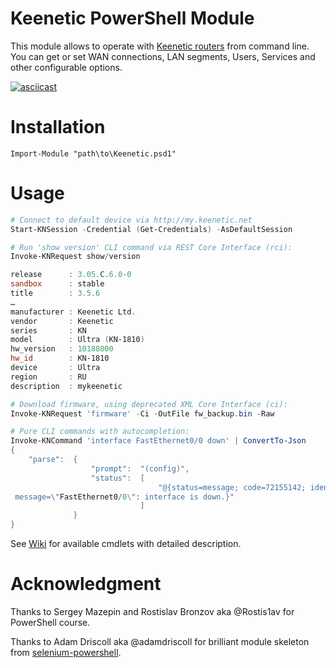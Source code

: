 # Keenetic PowerShell Module
This module allows to operate with [Keenetic routers](https://keenetic.com) from command line. You can get or set WAN connections, LAN segments, Users, Services and other configurable options.


[![asciicast](https://asciinema.org/a/399922.svg)](https://asciinema.org/a/399922)

# Installation
```
Import-Module "path\to\Keenetic.psd1"
```

# Usage
```PowerShell
# Connect to default device via http://my.keenetic.net
Start-KNSession -Credential (Get-Credentials) -AsDefaultSession

# Run 'show version' CLI command via REST Core Interface (rci):
Invoke-KNRequest show/version

release      : 3.05.C.6.0-0
sandbox      : stable
title        : 3.5.6
…
manufacturer : Keenetic Ltd.
vendor       : Keenetic
series       : KN
model        : Ultra (KN-1810)
hw_version   : 10188000
hw_id        : KN-1810
device       : Ultra
region       : RU
description  : mykeenetic

# Download firmware, using deprecated XML Core Interface (ci):
Invoke-KNRequest 'firmware' -Ci -OutFile fw_backup.bin -Raw

# Pure CLI commands with autocompletion:
Invoke-KNCommand 'interface FastEthernet0/0 down' | ConvertTo-Json
{
    "parse":  {
                  "prompt":  "(config)",
                  "status":  [
                                 "@{status=message; code=72155142; ident=Network::Interface::Base; source=; warning=no;
 message=\"FastEthernet0/0\": interface is down.}"
                             ]
              }
}
```
See [Wiki](https://github.com/ryzhovau/keenetic-powershell/wiki) for available cmdlets with detailed description.

# Acknowledgment
Thanks to Sergey Mazepin and Rostislav Bronzov aka @Rostis1av for PowerShell course.

Thanks to Adam Driscoll aka @adamdriscoll for brilliant module skeleton from [selenium-powershell](https://github.com/adamdriscoll/selenium-powershell).
